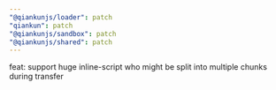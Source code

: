 ```yaml
---
"@qiankunjs/loader": patch
"qiankun": patch
"@qiankunjs/sandbox": patch
"@qiankunjs/shared": patch
---
```


feat: support huge inline-script who might be split into multiple chunks during transfer
